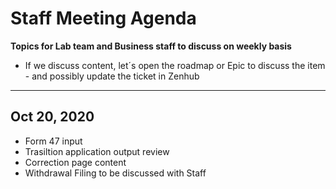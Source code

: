 # Staff Meeting Agenda 
**Topics for Lab team and Business staff to discuss on weekly basis**
* If we discuss content, let´s open the roadmap or Epic to discuss the item - and possibly update the ticket in Zenhub
----
Oct 20, 2020
----
- Form 47 input
- Trasiltion application output review
- Correction page content
- Withdrawal Filing to be discussed with Staff
